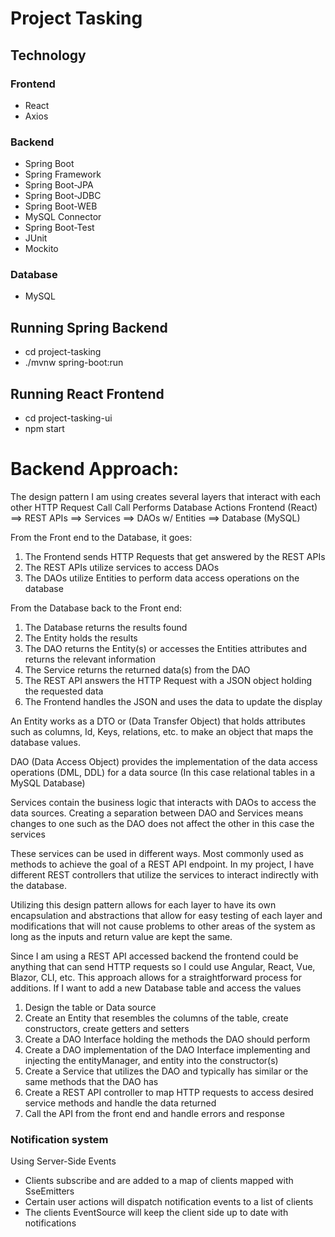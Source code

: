 # Project Tasking

## Technology
### Frontend
- React
- Axios

### Backend
- Spring Boot
- Spring Framework
- Spring Boot-JPA
- Spring Boot-JDBC
- Spring Boot-WEB
- MySQL Connector
- Spring Boot-Test
- JUnit
- Mockito

### Database
- MySQL


## Running Spring Backend
- cd project-tasking
- ./mvnw spring-boot:run

## Running React Frontend
- cd project-tasking-ui
- npm start

# Backend Approach:
The design pattern I am using creates several layers that interact with each other 
                    HTTP Request           Call                Call                     Performs Database Actions
Frontend (React) ==> REST APIs ==> Services ==> DAOs w/ Entities ==> Database (MySQL)

From the Front end to the Database, it goes:
1. The Frontend sends HTTP Requests that get answered by the REST APIs
2. The REST APIs utilize services to access DAOs
3. The DAOs utilize Entities to perform data access operations on the database

From the Database back to the Front end:
1. The Database returns the results found
2. The Entity holds the results
3. The DAO returns the Entity(s) or accesses the Entities attributes and returns the relevant information
4. The Service returns the returned data(s) from the DAO
5. The REST API answers the HTTP Request with a JSON object holding the requested data
6. The Frontend handles the JSON and uses the data to update the display  

An Entity works as a DTO or (Data Transfer Object) that holds attributes such as columns, Id, Keys, relations, etc. to make an object that maps the database values. 

DAO (Data Access Object) provides the implementation of the data access operations (DML, DDL) for a data source (In this case relational tables in a MySQL Database) 

Services contain the business logic that interacts with DAOs to access the data sources. Creating a separation between DAO and Services means changes to one such as the DAO does not affect the other in this case the services

These services can be used in different ways. Most commonly used as methods to achieve the goal of a REST API endpoint. In my project, I have different REST controllers that utilize the services to interact indirectly with the database. 

Utilizing this design pattern allows for each layer to have its own encapsulation and abstractions that allow for easy testing of each layer and modifications that will not cause problems to other areas of the system as long as the inputs and return value are kept the same.

Since I am using a REST API accessed backend the frontend could be anything that can send HTTP requests so I could use Angular, React, Vue, Blazor, CLI, etc.
This approach allows for a straightforward process for additions. If I want to add a new Database table and access the values 
1. Design the table or Data source 
2. Create an Entity that resembles the columns of the table, create constructors, create getters and setters
3. Create a DAO Interface holding the methods the DAO should perform
4. Create a DAO implementation of the DAO Interface implementing and injecting the entityManager, and entity into the constructor(s)
5. Create a Service that utilizes the DAO and typically has similar or the same methods that the DAO has
6. Create a REST API controller to map HTTP requests to access desired service methods and handle the data returned
7. Call the API from the front end and handle errors and response

### Notification system
Using Server-Side Events
- Clients subscribe and are added to a map of clients mapped with SseEmitters
- Certain user actions will dispatch notification events to a list of clients
- The clients EventSource will keep the client side up to date with notifications
